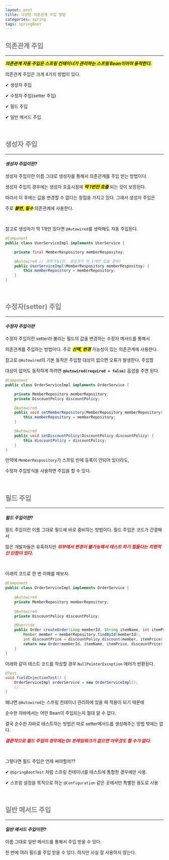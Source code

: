 ```yaml
---
layout: post
title: 다양한 의존관계 주입 방법
categories: spring
tags: springBoot
---
```


## <span style="color:gray">의존관계 주입</span>

---

***<span style="background-color:yellow">의존관계 자동 주입은 스프링 컨테이너가 관리하는 스프링 Bean이어야 동작한다.</span>*** 

의존관계 주입은 크게 4가지 방법이 있다.

✔︎ 생성자 주입

✔︎ 수정자 주입(setter 주입)

✔︎ 필드 주입

✔︎ 일반 메서드 주입

<br>

## <span style="color:gray">생성자 주입</span>

---

#### ***생성자 주입이란?***

생성자 주입이란 이름 그대로 생성자를 통해서 의존관계를 주입 받는 방법이다.

생성자 주입의 경우에는 생성자 호출시점에 ***<span style="background-color:yellow">딱 1번만 호출</span>*** 되는 것이 보장된다.

따라서 이 후에는 값을 변경할 수 없다는 장점을 가지고 있다. 그래서 생성자 주입은 

주로 ***<span style="background-color:yellow">불변, 필수</span>*** 의존관계에 사용한다.

<br>

참고로 생성자가 딱 1개만 있다면 `@Autowired`를 생략해도 자동 주입된다.

```java
@Component
public class UserServiceImpl implements UserService {

    private final MemberRespository memberRespositoy;

    @Autowired // 생략가능(단, 생성자가 딱 1개만 있을 경우)
    public UserServiceImpl(MemberRespository memberRespositoy) {
        this.memberRepository = memberRepository;
    }
}
```

<br>

## <span style="color:gray">수정자(setter) 주입</span>

---

#### ***수정자 주입이란***

수정자 주입이란 setter라 불리는 필드의 값을 변경하는 수정자 메서드를 통해서 

의존관계를 주입하는 방법이다. 주로 ***<span style="background-color:yellow">선택, 변경</span>*** 가능성이 있는 의존관계에 사용한다.

참고로 `@Autowired`의 기본 동작은 주입할 대상이 없으면 오류가 발생한다. 주입할 

대상이 없어도 동작하게 하려면 **`@Autowired(required = false)`** 옵셥을 주면 된다.

```java
@Component
public class OrderServiceImpl implements OrderService {

    private MemberRepository memberRepository;
    private DiscountPolicy discountPolicy;

    @Autowired
    public void setMemberRepository(MemberRepository memberRepository) {
        this.memberRepository = memberRepository;
    }

    @Autowired
    public void setDiscountPolicy(DiscountPolicy discountPolicy) {
        this.discountPolicy = discountPolicy;
    }
}
```

만약에 `MemberRespository`가 스프링 빈에 등록이 안되어 있더라도, 

수정자 주입방식을 사용하면 주입을 할 수 있다.

<br>

## <span style="color:gray">필드 주입</span>

---

#### ***필드 주입이란?***

필드 주입이란 이름 그대로 필드에 바로 중비하는 방법이다. 필드 주입은 코드가 간결해서 

많은 개발자들은 유혹하지만 ***<span style="color:red">외부에서 변경이 불가능해서 테스트 하기 힘들다는 치명적인 단점이 있다.</span>***

<br>

아래의 코드로 한 번 이해를 해보자.

```java
@Component
public class OrderServiceImpl implements OrderService {
    
    @Autowired
    private MemberRepository memberRepository;
    
    @Autowired
    private DiscountPolicy discountPolicy;

    @Override
    public Order createOrder(Long memberId, String itemName, int itemPrice) {
        Member member = memberRepository.findById(memberId);
        int discountPrice = discountPolicy.discount(member, itemPrice);
        return new Order(memberId, itemName, itemPrice, discountPrice);
    }
}
```

아래와 같이 테스트 코드를 작성할 경우 `NullPointerException` 에러가 반환된다.

```java
@Test
void fieldInjectionTest() {
    OrderServiceImpl orderService = new OrderServiceImpl();
    //...
}
```

왜냐면 `@Autowired`는 스프링 컨테이너 관리하에 있을 때 적용이 되기 때문에

순수한 자바에서는 어떤 Bean이 주입되는지 절대 알 수 없다.

결국 순수한 자바로 테스트하는 방법은 따로 setter메서드를 생성해주는 방법 밖에는 없다. 

***<span style="color:red">결론적으로 필드 주입의 경우에는 DI 프레임워크가 없으면 아무것도 할 수가 없다.</span>***

<br>

그렇다면 필드 주입은 언제 써야할까??

✔︎ `@SpringBootTest` 처럼 스프링 컨테이너를 테스트에 통합한 경우에만 사용.

✔︎ 스프링 설정을 목적으로 하는 `@Configuration` 같은 곳에서만 특별한 용도로 사용

<br>

## <span style="color:gray">일반 메서드 주입</span>

---

#### ***일반 메서드 주입이란?***

이름 그대로 일반 메서드를 통해서 주입 받을 수 있다.

한 번에 여러 필드를 주입 받을 수 있다. 하지만 사실 잘 사용하지 않는다.